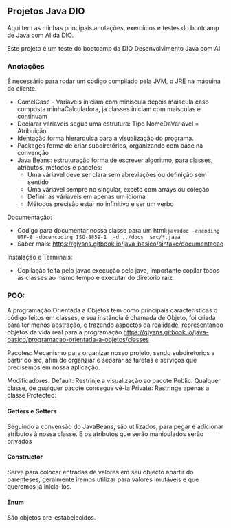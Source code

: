 ## Projetos Java DIO
Aqui tem as minhas principais anotações, exercícios e testes do bootcamp de Java com AI da DIO.

Este projeto é um teste do bootcamp da DIO Desenvolvimento Java com AI

### Anotações 
É necessário para rodar um codigo compilado pela JVM, o JRE na máquina do cliente.
- CamelCase - Variaveis iniciam com miniscula depois maiscula caso composta minhaCalculadora, ja classes iniciam com maisculas e continuam
- Declarar váriaveis segue uma estrutura: Tipo NomeDaVariavel = Atribuição
- Identação forma hierarquica para a visualização do programa.
- Packages forma de criar subdiretórios, organizando com base na convenção 
- Java Beans: estruturação forma de escrever algoritmo, para classes, atributos, metodos e pacotes: 
    - Uma váriavel deve ser clara sem abreviações ou definição sem sentido
    - Uma váriavel sempre no singular, exceto com arrays ou coleção
    - Definir as váriaveis em apenas um idioma
    - Métodos precisão estar no infinitivo e ser um verbo

Documentação: 
- Codigo para documentar nossa classe para um html:`javadoc -encoding UTF-8 -docencoding ISO-8859-1  -d ../docs  src/*.java` 
- Saber mais: https://glysns.gitbook.io/java-basico/sintaxe/documentacao

Instalação e Terminais: 
- Copilação feita pelo javac execução pelo java, importante copilar todos as classes ao msmo tempo e executar do diretorio raiz

### POO:
A programação Orientada a Objetos tem como principais características o código feitos em classes, e sua instância é chamada de Objeto, foi criada para ter menos abstração, e trazendo aspectos da realidade, representando objetos da vida real para a programação
https://glysns.gitbook.io/java-basico/programacao-orientada-a-objetos/classes

Pacotes:
Mecanismo para organizar nosso projeto, sendo subdiretorios a partir do src, afim de organziar e separar as tarefas e serviços que precisemos em nossa aplicação.

Modificadores:
Default: Restrinje a visualização ao pacote
Public: Qualquer classe, de qualquer pacote consegue vê-la 
Private: Restringe apenas a classe
Protected:

#### Getters e Setters
Seguindo a convensão do JavaBeans, são utilizados, para pegar e adicionar atributos à nossa classe. E os atributos que serão manipulados serão privados

#### Constructor
Serve para colocar entradas de valores em seu objecto apartir do parenteses, geralmente iremos utilizar para valores imutáveis e que queremos já inicia-los.

#### Enum   
São objetos pre-estabelecidos.

